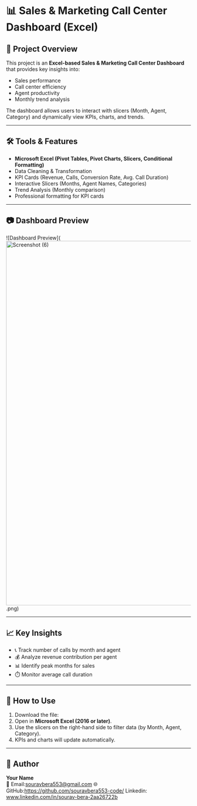 # 📊 Sales & Marketing Call Center Dashboard (Excel)

## 📌 Project Overview
This project is an **Excel-based Sales & Marketing Call Center Dashboard** that provides key insights into:
- Sales performance
- Call center efficiency
- Agent productivity
- Monthly trend analysis

The dashboard allows users to interact with slicers (Month, Agent, Category) and dynamically view KPIs, charts, and trends.

---

## 🛠️ Tools & Features
- **Microsoft Excel (Pivot Tables, Pivot Charts, Slicers, Conditional Formatting)**
- Data Cleaning & Transformation
- KPI Cards (Revenue, Calls, Conversion Rate, Avg. Call Duration)
- Interactive Slicers (Months, Agent Names, Categories)
- Trend Analysis (Monthly comparison)
- Professional formatting for KPI cards

---

## 📷 Dashboard Preview
![Dashboard Preview](<img width="1920" height="994" alt="Screenshot (6)" src="https://github.com/user-attachments/assets/8ac86246-a5e1-45c3-a152-3d02690030a6" />
.png)

---

## 📈 Key Insights
- 📞 Track number of calls by month and agent  
- 💰 Analyze revenue contribution per agent  
- 📊 Identify peak months for sales  
- ⏱️ Monitor average call duration  
  
---

## 🚀 How to Use
1. Download the file:  
2. Open in **Microsoft Excel (2016 or later)**.  
3. Use the slicers on the right-hand side to filter data (by Month, Agent, Category).  
4. KPIs and charts will update automatically.  
---

## 👤 Author
**Your Name**  
📧 Email:souravbera553@gmail.com 
🌐 GitHub:https://github.com/souravbera553-code/
 Linkedin: www.linkedin.com/in/sourav-bera-2aa26722b
